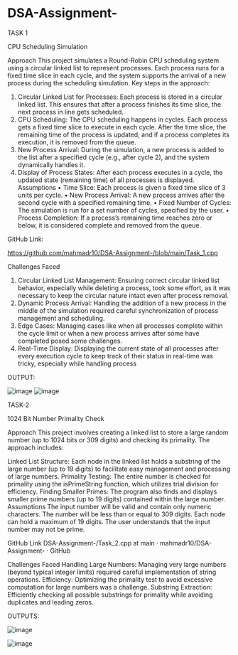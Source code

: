 # DSA-Assignment-

TASK 1

CPU Scheduling Simulation

Approach
This project simulates a Round-Robin CPU scheduling system using a circular linked list to represent processes. Each process runs for a fixed time slice in each cycle, and the system supports the arrival of a new process during the scheduling simulation.
Key steps in the approach:
1.	Circular Linked List for Processes: Each process is stored in a circular linked list. This ensures that after a process finishes its time slice, the next process in line gets scheduled.
2.	CPU Scheduling: The CPU scheduling happens in cycles. Each process gets a fixed time slice to execute in each cycle. After the time slice, the remaining time of the process is updated, and if a process completes its execution, it is removed from the queue.
3.	New Process Arrival: During the simulation, a new process is added to the list after a specified cycle (e.g., after cycle 2), and the system dynamically handles it.
4.	Display of Process States: After each process executes in a cycle, the updated state (remaining time) of all processes is displayed.
Assumptions
•	Time Slice: Each process is given a fixed time slice of 3 units per cycle.
•	New Process Arrival: A new process arrives after the second cycle with a specified remaining time.
•	Fixed Number of Cycles: The simulation is run for a set number of cycles, specified by the user.
•	Process Completion: If a process’s remaining time reaches zero or below, it is considered complete and removed from the queue.


GitHub Link:

https://github.com/mahmadr10/DSA-Assignment-/blob/main/Task_1.cpp

Challenges Faced
1.	Circular Linked List Management: Ensuring correct circular linked list behavior, especially while deleting a process, took some effort, as it was necessary to keep the circular nature intact even after process removal.
2.	Dynamic Process Arrival: Handling the addition of a new process in the middle of the simulation required careful synchronization of process management and scheduling.
3.	Edge Cases: Managing cases like when all processes complete within the cycle limit or when a new process arrives after some have completed posed some challenges.
4.	Real-Time Display: Displaying the current state of all processes after every execution cycle to keep track of their status in real-time was tricky, especially while handling process 


OUTPUT:

![image](https://github.com/user-attachments/assets/c8e4b4c4-acf9-4904-bd5b-a8fe87101921)
![image](https://github.com/user-attachments/assets/20cdb5a1-6335-4b90-9596-4a955a1aaeba)



TASK-2

1024 Bit Number Primality Check

Approach
This project involves creating a linked list to store a large random number (up to 1024 bits or 309 digits) and checking its primality. The approach includes:

Linked List Structure: Each node in the linked list holds a substring of the large number (up to 19 digits) to facilitate easy management and processing of large numbers.
Primality Testing: The entire number is checked for primality using the isPrimeString function, which utilizes trial division for efficiency.
Finding Smaller Primes: The program also finds and displays smaller prime numbers (up to 19 digits) contained within the large number.
Assumptions
The input number will be valid and contain only numeric characters.
The number will be less than or equal to 309 digits.
Each node can hold a maximum of 19 digits.
The user understands that the input number may not be prime.

GitHub Link
DSA-Assignment-/Task_2.cpp at main · mahmadr10/DSA-Assignment- · GitHub



Challenges Faced
Handling Large Numbers: Managing very large numbers (beyond typical integer limits) required careful implementation of string operations.
Efficiency: Optimizing the primality test to avoid excessive computation for large numbers was a challenge.
Substring Extraction: Efficiently checking all possible substrings for primality while avoiding duplicates and leading zeros.


OUTPUTS:



![image](https://github.com/user-attachments/assets/7e15c59a-7196-4fb3-89a1-86c6d0189964)

![image](https://github.com/user-attachments/assets/ce27a664-54e3-4efd-8735-3f0be12229fe)






